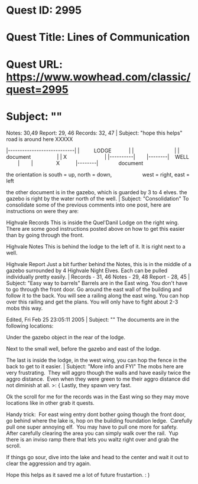 # Quest ID: 2995
# Quest Title: Lines of Communication
# Quest URL: https://www.wowhead.com/classic/quest=2995
# Subject: "<Blank>"
Notes: 30,49
Report: 29, 46
Records: 32, 47 | Subject: "hope this helps"
road is around here XXXXX

|----------------------------|
|          LODGE            |
|                            |
| document                  |
| X                          |
|----------|        |--------|    WELL
          |        |                X
          |--------|              document

the orientation is south = up, north = down,
                    west = right, east = left

the other document is in the gazebo, which is guarded by 3 to 4 elves.
the gazebo is right by the water north of the well. | Subject: "Consolidation"
To consolidate some of the previous comments into one post, here are instructions on were they are:

Highvale Records
This is inside the Quel'Danil Lodge on the right wing. There are some good instructions posted above on how to get this easier than by going through the front.

Highvale Notes
This is behind the lodge to the left of it. It is right next to a well.

Highvale Report
Just a bit further behind the Notes, this is in the middle of a gazebo surrounded by 4 Highvale Night Elves. Each can be pulled individually pretty easily. | Records - 31, 46
Notes - 29, 48
Report - 28, 45 | Subject: "Easy way to barrels"
Barrels are in the East wing. You don't have to go through the front door. Go around the east wall of the building and follow it to the back. You will see a railing along the east wing. You can hop over this railing and get the plans. You will only have to fight about 2-3 mobs this way.

Edited, Fri Feb 25 23:05:11 2005 | Subject: "<Blank>"
The documents are in the following locations:

Under the gazebo object in the rear of the lodge.

Next to the small well, before the gazebo and east of the lodge.

The last is inside the lodge, in the west wing, you can hop the fence in the back to get to it easier. | Subject: "More info and FYI"
The mobs here are very frustrating.  They will aggro though the walls and have easily twice the aggro distance.  Even when they were green to me their aggro distance did not diminish at all. >: {
Lastly, they spawn very fast.

Ok the scroll for me for the records was in the East wing so they may move locations like in other grab it quests.

Handy trick:  For east wing entry dont bother going though the front door, go behind where the lake is, hop on the building foundation ledge.  Carefully pull one super annoying elf.  You may have to pull one more for safety.  After carefully clearing the area you can simply walk over the rail.  Yup there is an inviso ramp there that lets you waltz right over and grab the scroll.

If things go sour, dive into the lake and head to the center and wait it out to clear the aggression and try again.

Hope this helps as it saved me a lot of future frustartion. : )